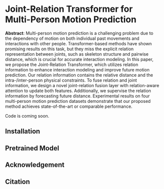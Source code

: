 # Joint-Relation Transformer for Multi-Person Motion Prediction
**Abstract**: Multi-person motion prediction is a challenging problem due to the dependency of motion on both individual past movements and interactions with other people. Transformer-based methods have shown promising results on this task, but they miss the explicit relation representation between joints, such as skeleton structure and pairwise distance, which is crucial for accurate interaction modeling. In this paper, we propose the Joint-Relation Transformer, which utilizes relation information to enhance interaction modeling and improve future motion prediction. Our relation information contains the relative distance and the intra-/inter-person physical constraints. To fuse relation and joint information, we design a novel joint-relation fusion layer with relation-aware attention to update both features. Additionally, we supervise the relation information by forecasting future distance. Experimental results on four multi-person motion prediction datasets demonstrate that our proposed method achieves state-of-the-art or comparable performance. 

Code is coming soon.

## Installation

## Pretrained Model

## Acknowledgement

## Citation
